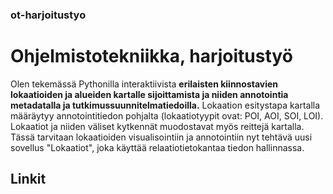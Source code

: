
### ot-harjoitustyo

# Ohjelmistotekniikka, harjoitustyö

Olen tekemässä Pythonilla interaktiivista **erilaisten kiinnostavien lokaatioiden ja alueiden kartalle sijoittamista ja niiden annotointia metadatalla ja tutkimussuunnitelmatiedoilla.** Lokaation esitystapa kartalla määräytyy annotointitiedon pohjalta (lokaatiotyypit ovat: POI, AOI, SOI, LOI). Lokaatiot ja niiden väliset kytkennät muodostavat myös reittejä kartalla. Tässä tarvitaan lokaatioiden visualisointiin ja annotointiin nyt tehtävä uusi sovellus "Lokaatiot", joka käyttää relaatiotietokantaa tiedon hallinnassa.  

## Linkit
